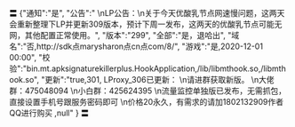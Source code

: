 〓
{"通知":"是",
"公告":"
\nLP公告：\n关于今天优酸乳节点网速慢问题，这两天会重新整理下LP并更新309版本，预计下周一发布，这两天的优酸乳节点可能无网，其他配置正常使用。",
"版本":"299",
"全部":"是，退哈出",
"域名":"否,http://sdk点marysharon点cn点com/8/",
"游戏":"是,2020-12-01 00:00",
"校验":"bin.mt.apksignaturekillerplus.HookApplication,/lib/libmthook.so,/libmthook.so",
"更新":"true,301,
LProxy_306已更新：
\n请进群获取新版。
\n大佬群：475048094
\n小白群：425624395
\n流量监控单独版已发布，无需抓包，直接设置手机号跟服务密码即可
\n价格20永久，有需求的请加1802132909作者QQ进行购买
,null"
}
〓
